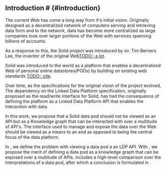 ## Introduction # {#introduction}
The current Web has come a long way from it's initial vision.
Originally designed as a decentralized network of computers serving and retrieving data form and to the network, 
data has become more centralized as large companies took over larger portions of the Web with services spanning billions of accounts.

As a response to this, the Solid project was introduced by sir. Tim Berners Lee, the inventor of the original Web[TODO:: a lot]().

Solid was introduced to the world as a platform that enables a decentralized Web of personal online datastores(PODs) 
by building on existing web standards [TODO:: cite]().

Over time, as the specifications for the original vision of the project evolved,
The dependency on the Linked Data Platform specification, 
originally proposed as the read/write interface for Solid, 
has had the consequence of defining the platform as a Linked Data Platform API that enables the interaction with data.

In this work, we propose that a Solid data pod should not be viewed as an API but as a Knowledge graph
that can be interacted with over a multitude of API's.
The interface used to manage and expose the data over the Web should be viewed as a means to an end
as opposed to being the central focus of the data platform.

In [](#problem_statement), we define the problem with viewing a data pod a an LDP API.
With [](#vision), we propose the merit of defining a data pod as a knowledge graph that can be exposed over a multitude of APIs.
[](#comparison) includes a high-level comparison over the interpretations of a data pod, after which a conclusion is formulated in [](#conclusion).






<!-- 
- Solid project was initialized as a Platform for decentralize data pods on the Web for Social Linked Data applications.
- During its lifetime, the Solid specifications have undergone changes
- The current understanding of Solid has been evolving with these changes
- Need to align with the original vision 
- -->